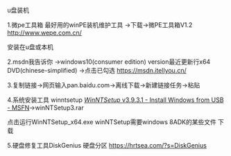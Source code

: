 u盘装机

1.微pe工具箱 最好用的winPE装机维护工具 ->下载->微PE工具箱V1.2 http://www.wepe.com.cn/

安装在u盘或本机

2.msdn我告诉你 ->windows10(consumer edition) version最近更新行x64 DVD(chinese-simplified) ->点击已勾选 https://msdn.itellyou.cn/

3.复制链接->网页输入pan.baidu.com->离线下载->新建链接任务->粘贴

4.系统安装工具 winntsetup [*WinNTSetup* v3.9.3.1 - Install Windows from USB - MSFN](https://www.sogou.com/link?url=DSOYnZeCC_piBh-yWjJrv-fyHcHJuJAYG_H1iKm2_78.)->winNTSetup3.rar 

点击运行WinNTSetup_x64.exe winNTSetup需要windows 8ADK的某些文件 下载

5.硬盘修复工具DiskGenius 硬盘分区 https://hrtsea.com/?s=DiskGenius